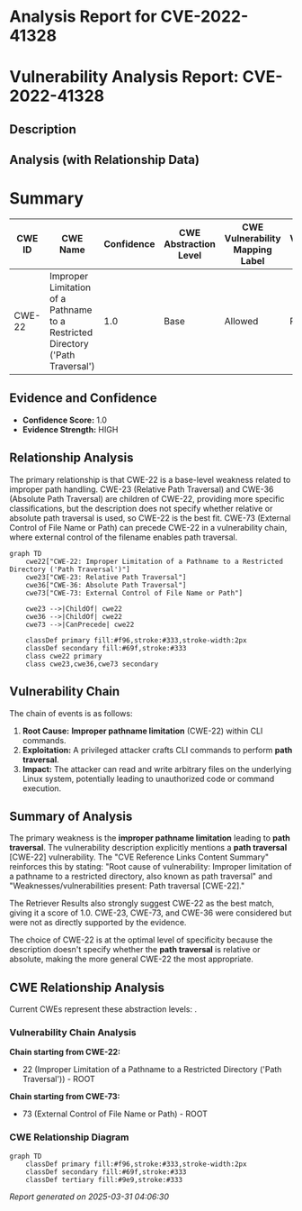 # Analysis Report for CVE-2022-41328

# Vulnerability Analysis Report: CVE-2022-41328

## Description



## Analysis (with Relationship Data)

# Summary
| CWE ID | CWE Name | Confidence | CWE Abstraction Level | CWE Vulnerability Mapping Label | CWE-Vulnerability Mapping Notes |
|---|---|---|---|---|---|
| CWE-22 | Improper Limitation of a Pathname to a Restricted Directory ('Path Traversal') | 1.0 | Base | Allowed | Primary CWE |

## Evidence and Confidence

*   **Confidence Score:** 1.0
*   **Evidence Strength:** HIGH

## Relationship Analysis
The primary relationship is that CWE-22 is a base-level weakness related to improper path handling. CWE-23 (Relative Path Traversal) and CWE-36 (Absolute Path Traversal) are children of CWE-22, providing more specific classifications, but the description does not specify whether relative or absolute path traversal is used, so CWE-22 is the best fit. CWE-73 (External Control of File Name or Path) can precede CWE-22 in a vulnerability chain, where external control of the filename enables path traversal.

```mermaid
graph TD
    cwe22["CWE-22: Improper Limitation of a Pathname to a Restricted Directory ('Path Traversal')"]
    cwe23["CWE-23: Relative Path Traversal"]
    cwe36["CWE-36: Absolute Path Traversal"]
    cwe73["CWE-73: External Control of File Name or Path"]

    cwe23 -->|ChildOf| cwe22
    cwe36 -->|ChildOf| cwe22
    cwe73 -->|CanPrecede| cwe22

    classDef primary fill:#f96,stroke:#333,stroke-width:2px
    classDef secondary fill:#69f,stroke:#333
    class cwe22 primary
    class cwe23,cwe36,cwe73 secondary
```

## Vulnerability Chain
The chain of events is as follows:
1.  **Root Cause:** **Improper pathname limitation** (CWE-22) within CLI commands.
2.  **Exploitation:** A privileged attacker crafts CLI commands to perform **path traversal**.
3.  **Impact:** The attacker can read and write arbitrary files on the underlying Linux system, potentially leading to unauthorized code or command execution.

## Summary of Analysis
The primary weakness is the **improper pathname limitation** leading to **path traversal**. The vulnerability description explicitly mentions a **path traversal** [CWE-22] vulnerability. The "CVE Reference Links Content Summary" reinforces this by stating: "Root cause of vulnerability: Improper limitation of a pathname to a restricted directory, also known as path traversal" and "Weaknesses/vulnerabilities present: Path traversal [CWE-22]."

The Retriever Results also strongly suggest CWE-22 as the best match, giving it a score of 1.0. CWE-23, CWE-73, and CWE-36 were considered but were not as directly supported by the evidence.

The choice of CWE-22 is at the optimal level of specificity because the description doesn't specify whether the **path traversal** is relative or absolute, making the more general CWE-22 the most appropriate.


## CWE Relationship Analysis

Current CWEs represent these abstraction levels: .


### Vulnerability Chain Analysis

**Chain starting from CWE-22:**
- 22 (Improper Limitation of a Pathname to a Restricted Directory ('Path Traversal')) - ROOT


**Chain starting from CWE-73:**
- 73 (External Control of File Name or Path) - ROOT



### CWE Relationship Diagram

```mermaid
graph TD
    classDef primary fill:#f96,stroke:#333,stroke-width:2px
    classDef secondary fill:#69f,stroke:#333
    classDef tertiary fill:#9e9,stroke:#333
```



*Report generated on 2025-03-31 04:06:30*
